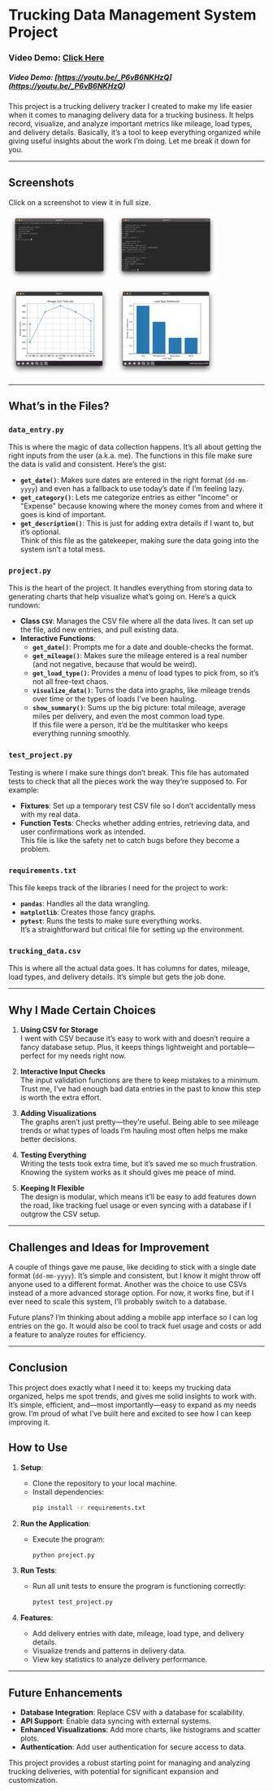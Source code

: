 # Trucking Data Management System Project

### Video Demo: [Click Here](<https://youtu.be/_P6vB6NKHzQ>)
##### Video Demo: [https://youtu.be/_P6vB6NKHzQ](<https://youtu.be/_P6vB6NKHzQ>)



This project is a trucking delivery tracker I created to make my life easier when it comes to managing delivery data for a trucking business. It helps record, visualize, and analyze important metrics like mileage, load types, and delivery details. Basically, it’s a tool to keep everything organized while giving useful insights about the work I’m doing. Let me break it down for you.

---
## Screenshots

Click on a screenshot to view it in full size.

<div style="display: flex; flex-wrap: wrap; gap: 10px;">
    <a href="photos/image1.png" target="_blank">
        <img src="photos/image1.png" alt="Screenshot 1" style="width: 200px; height: auto;">
    </a>
    <a href="photos/image3.png" target="_blank">
        <img src="photos/image3.png" alt="Screenshot 3" style="width: 200px; height: auto;">
    </a>
    <a href="photos/image4.png" target="_blank">
        <img src="photos/image4.png" alt="Screenshot 4" style="width: 200px; height: auto;">
    </a>
    <a href="photos/image5.png" target="_blank">
        <img src="photos/image5.png" alt="Screenshot 5" style="width: 200px; height: auto;">
    </a>
</div>

---


## What’s in the Files?

### `data_entry.py`  
This is where the magic of data collection happens. It’s all about getting the right inputs from the user (a.k.a. me). The functions in this file make sure the data is valid and consistent. Here’s the gist:
- **`get_date()`**: Makes sure dates are entered in the right format (`dd-mm-yyyy`) and even has a fallback to use today’s date if I’m feeling lazy.
- **`get_category()`**: Lets me categorize entries as either "Income" or "Expense" because knowing where the money comes from and where it goes is kind of important.
- **`get_description()`**: This is just for adding extra details if I want to, but it’s optional.  
Think of this file as the gatekeeper, making sure the data going into the system isn’t a total mess.

### `project.py`  
This is the heart of the project. It handles everything from storing data to generating charts that help visualize what’s going on. Here’s a quick rundown:
- **Class `CSV`**: Manages the CSV file where all the data lives. It can set up the file, add new entries, and pull existing data.
- **Interactive Functions**:
  - **`get_date()`**: Prompts me for a date and double-checks the format.
  - **`get_mileage()`**: Makes sure the mileage entered is a real number (and not negative, because that would be weird).
  - **`get_load_type()`**: Provides a menu of load types to pick from, so it’s not all free-text chaos.
  - **`visualize_data()`**: Turns the data into graphs, like mileage trends over time or the types of loads I’ve been hauling.  
  - **`show_summary()`**: Sums up the big picture: total mileage, average miles per delivery, and even the most common load type.  
If this file were a person, it’d be the multitasker who keeps everything running smoothly.

### `test_project.py`  
Testing is where I make sure things don’t break. This file has automated tests to check that all the pieces work the way they’re supposed to. For example:
- **Fixtures**: Set up a temporary test CSV file so I don’t accidentally mess with my real data.
- **Function Tests**: Checks whether adding entries, retrieving data, and user confirmations work as intended.  
This file is like the safety net to catch bugs before they become a problem.

### `requirements.txt`  
This file keeps track of the libraries I need for the project to work:
- **`pandas`**: Handles all the data wrangling.
- **`matplotlib`**: Creates those fancy graphs.
- **`pytest`**: Runs the tests to make sure everything works.  
It’s a straightforward but critical file for setting up the environment.

### `trucking_data.csv`  
This is where all the actual data goes. It has columns for dates, mileage, load types, and delivery details. It’s simple but gets the job done.

---

## Why I Made Certain Choices

1. **Using CSV for Storage**  
   I went with CSV because it’s easy to work with and doesn’t require a fancy database setup. Plus, it keeps things lightweight and portable—perfect for my needs right now.

2. **Interactive Input Checks**  
   The input validation functions are there to keep mistakes to a minimum. Trust me, I’ve had enough bad data entries in the past to know this step is worth the extra effort.

3. **Adding Visualizations**  
   The graphs aren’t just pretty—they’re useful. Being able to see mileage trends or what types of loads I’m hauling most often helps me make better decisions.

4. **Testing Everything**  
   Writing the tests took extra time, but it’s saved me so much frustration. Knowing the system works as it should gives me peace of mind.

5. **Keeping It Flexible**  
   The design is modular, which means it’ll be easy to add features down the road, like tracking fuel usage or even syncing with a database if I outgrow the CSV setup.

---

## Challenges and Ideas for Improvement

A couple of things gave me pause, like deciding to stick with a single date format (`dd-mm-yyyy`). It’s simple and consistent, but I know it might throw off anyone used to a different format. Another was the choice to use CSVs instead of a more advanced storage option. For now, it works fine, but if I ever need to scale this system, I’ll probably switch to a database.

Future plans? I’m thinking about adding a mobile app interface so I can log entries on the go. It would also be cool to track fuel usage and costs or add a feature to analyze routes for efficiency.

---

## **Conclusion**

This project does exactly what I need it to: keeps my trucking data organized, helps me spot trends, and gives me solid insights to work with. It’s simple, efficient, and—most importantly—easy to expand as my needs grow. I’m proud of what I’ve built here and excited to see how I can keep improving it.

## How to Use

1. **Setup**:
   - Clone the repository to your local machine.
   - Install dependencies:
     ```bash
     pip install -r requirements.txt
     ```

2. **Run the Application**:
   - Execute the program:
     ```bash
     python project.py
     ```

3. **Run Tests**:
   - Run all unit tests to ensure the program is functioning correctly:
     ```bash
     pytest test_project.py
     ```

4. **Features**:
   - Add delivery entries with date, mileage, load type, and delivery details.
   - Visualize trends and patterns in delivery data.
   - View key statistics to analyze delivery performance.

---

## Future Enhancements

- **Database Integration**: Replace CSV with a database for scalability.
- **API Support**: Enable data syncing with external systems.
- **Enhanced Visualizations**: Add more charts, like histograms and scatter plots.
- **Authentication**: Add user authentication for secure access to data.

This project provides a robust starting point for managing and analyzing trucking deliveries, with potential for significant expansion and customization.
